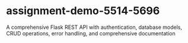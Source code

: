 # assignment-demo-5514-5696
A comprehensive Flask REST API with authentication, database models, CRUD operations, error handling, and comprehensive documentation
